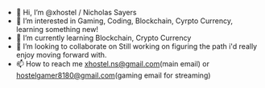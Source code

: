 - 👋 Hi, I’m @xhostel / Nicholas Sayers
- 👀 I’m interested in Gaming, Coding, Blockchain, Cyrpto Currency, learning something new!
- 🌱 I’m currently learning Blockchain, Crypto Currency
- 💞️ I’m looking to collaborate on Still working on figuring the path i'd really enjoy moving forward with.
- 📫 How to reach me xhostel.ns@gmail.com(main email) or hostelgamer8180@gmail.com(gaming email for streaming)

<!---
xhostel/xhostel is a ✨ special ✨ repository because its `README.md` (this file) appears on your GitHub profile.
You can click the Preview link to take a look at your changes.
--->

